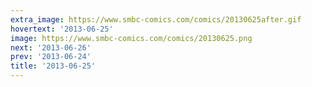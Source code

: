 ```yaml
---
extra_image: https://www.smbc-comics.com/comics/20130625after.gif
hovertext: '2013-06-25'
image: https://www.smbc-comics.com/comics/20130625.png
next: '2013-06-26'
prev: '2013-06-24'
title: '2013-06-25'
---
```

